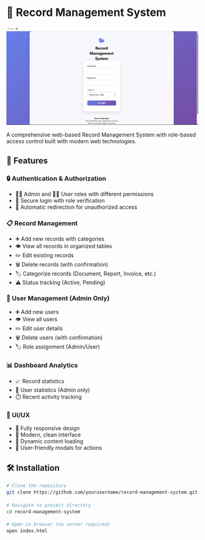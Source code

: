 # 📁 Record Management System

![Record Management System Screenshot](home.png)

A comprehensive web-based Record Management System with role-based access control built with modern web technologies.

## 🚀 Features

### 🔒 Authentication & Authorization
- 👨‍💻 Admin and 👩‍💼 User roles with different permissions
- 🔐 Secure login with role verification
- 🚫 Automatic redirection for unauthorized access

### 📋 Record Management
- ➕ Add new records with categories
- 👁️ View all records in organized tables
- ✏️ Edit existing records
- 🗑️ Delete records (with confirmation)
- 🏷️ Categorize records (Document, Report, Invoice, etc.)
- ⚠️ Status tracking (Active, Pending)

### 👥 User Management (Admin Only)
- ➕ Add new users
- 👁️ View all users
- ✏️ Edit user details
- 🗑️ Delete users (with confirmation)
- 🏷️ Role assignment (Admin/User)

### 📊 Dashboard Analytics
- 📈 Record statistics
- 👥 User statistics (Admin only)
- ⏱️ Recent activity tracking

### 🎨 UI/UX
- 📱 Fully responsive design
- 🎨 Modern, clean interface
- 🔄 Dynamic content loading
- 🎯 User-friendly modals for actions

## 🛠️ Installation

```bash
# Clone the repository
git clone https://github.com/yourusername/record-management-system.git

# Navigate to project directory
cd record-management-system

# Open in browser (no server required)
open index.html
```

